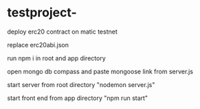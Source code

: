 # testproject-

deploy erc20 contract on matic testnet

replace erc20abi.json 

run npm i in root and app directory 

open mongo db compass and paste mongoose link from server.js

start server from root directory "nodemon server.js"

start front end from  app directory "npm run start"
